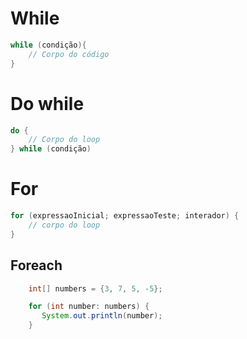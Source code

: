 # While
```java
while (condição){
    // Corpo do código
}
```

# Do while
```java
do {
    // Corpo do loop
} while (condição)
```

# For
```java
for (expressaoInicial; expressaoTeste; interador) {
    // corpo do loop
}
```
## Foreach
```java
    int[] numbers = {3, 7, 5, -5};

    for (int number: numbers) {
       System.out.println(number);
    }
```